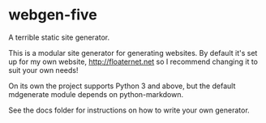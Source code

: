 webgen-five
===========

A terrible static site generator.

This is a modular site generator for generating websites. By default it's set up for my own website, http://floaternet.net so I recommend changing it to suit your own needs!

On its own the project supports Python 3 and above, but the default mdgenerate module depends on python-markdown.

See the docs folder for instructions on how to write your own generator.
